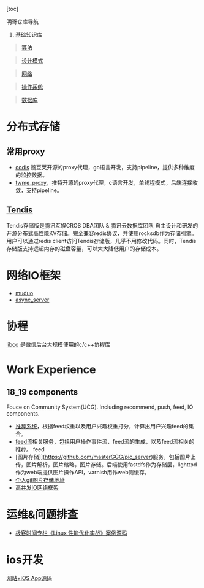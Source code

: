 [toc]

明哥仓库导航

1. 基础知识库
> [算法](https://github.com/masterGGG/algorithm)

> [设计模式](https://github.com/masterGGG/DesignMode)

> [网络](https://github.com/masterGGG/Network)

> [操作系统](https://github.com/masterGGG/OperateSystem)

> [数据库](https://github.com/masterGGG/DataBase)

# 分布式存储
## 常用proxy
* [codis](https://github.com/masterGGG/codis) 豌豆荚开源的proxy代理，go语言开发，支持pipeline，提供多种维度的监控数据。
* [twme_proxy](https://github.com/twitter/twemproxy)，推特开源的proxy代理，c语言开发，单线程模式，后端连接收敛，支持pipeline。
## [Tendis](https://github.com/Tencent/Tendis)
Tendis存储版是腾讯互娱CROS DBA团队 & 腾讯云数据库团队 自主设计和研发的开源分布式高性能KV存储。完全兼容redis协议，并使用rocksdb作为存储引擎。用户可以通过redis client访问Tendis存储版，几乎不用修改代码。同时，Tendis存储版支持远超内存的磁盘容量，可以大大降低用户的存储成本。

# 网络IO框架
* [muduo](https://github.com/chenshuo/muduo)
* [async_server](https://github.com/masterGGG/async_server)

# 协程
[libco](https://github.com/Tencent/libco) 是微信后台大规模使用的c/c++协程库

# Work Experience
## 18_19 components
Fouce on Community System(UCG). Including recommend, push, feed, IO components.

* [推荐系统](https://github.com/masterGGG/mifan-recommend)，根据feed权重以及用户兴趣权重打分，计算出用户兴趣feed的集合。
* [feed流](https://github.com/masterGGG/feed)相关服务，包括用户操作事件流，feed流的生成，以及feed流相关的推荐。
feed
* [图片存储]](https://github.com/masterGGG/pic_server)服务，包括图片上传，图片解析，图片缩略，图片存储。后端使用fastdfs作为存储层，lighttpd作为web端提供图片操作API，varnish用作web侧缓存。
* [个人git图片存储地址](https://github.com/masterGGG/common)
* [高并发IO网络框架](https://github.com/masterGGG/async_server)

# 运维&问题排查
* [极客时间专栏《Linux 性能优化实战》案例源码](https://github.com/feiskyer/linux-perf-examples) 

# ios开发
[网站+iOS App源码](https://github.com/michaelliao/awesome-python3-webapp) 

